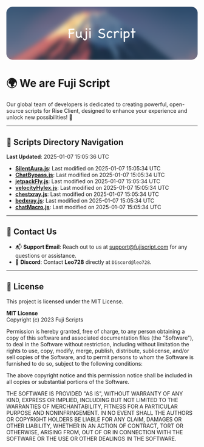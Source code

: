 ![Banner](.github/b.webp)

# 🌍 **We are Fuji Script**

Our global team of developers is dedicated to creating powerful, open-source scripts for Rise Client, designed to enhance your experience and unlock new possibilities! 🌟

---
<!-- SCRIPTS_NAVIGATION_START -->
## 📂 **Scripts Directory Navigation**

**Last Updated**: 2025-01-07 15:05:36 UTC

- **[SilentAura.js](scripts/SilentAura.js)**: Last modified on 2025-01-07 15:05:34 UTC
- **[ChatBypass.js](scripts/ChatBypass.js)**: Last modified on 2025-01-07 15:05:34 UTC
- **[jetpackFly.js](scripts/jetpackFly.js)**: Last modified on 2025-01-07 15:05:34 UTC
- **[velocityHylex.js](scripts/velocityHylex.js)**: Last modified on 2025-01-07 15:05:34 UTC
- **[chestxray.js](scripts/chestxray.js)**: Last modified on 2025-01-07 15:05:34 UTC
- **[bedxray.js](scripts/bedxray.js)**: Last modified on 2025-01-07 15:05:34 UTC
- **[chatMacro.js](scripts/chatMacro.js)**: Last modified on 2025-01-07 15:05:34 UTC

<!-- SCRIPTS_NAVIGATION_END -->

---

## 💬 **Contact Us**  
- 📬 **Support Email**: Reach out to us at [support@fujiscript.com](mailto:support@fujiscript.com) for any questions or assistance.  
- 💬 **Discord**: Contact **Leo728** directly at `Discord@leo728`.

---

## 📜 **License**

This project is licensed under the MIT License.  

**MIT License**  
Copyright (c) 2023 Fuji Scripts  

Permission is hereby granted, free of charge, to any person obtaining a copy of this software and associated documentation files (the "Software"), to deal in the Software without restriction, including without limitation the rights to use, copy, modify, merge, publish, distribute, sublicense, and/or sell copies of the Software, and to permit persons to whom the Software is furnished to do so, subject to the following conditions:  

The above copyright notice and this permission notice shall be included in all copies or substantial portions of the Software.  

THE SOFTWARE IS PROVIDED "AS IS", WITHOUT WARRANTY OF ANY KIND, EXPRESS OR IMPLIED, INCLUDING BUT NOT LIMITED TO THE WARRANTIES OF MERCHANTABILITY, FITNESS FOR A PARTICULAR PURPOSE AND NONINFRINGEMENT. IN NO EVENT SHALL THE AUTHORS OR COPYRIGHT HOLDERS BE LIABLE FOR ANY CLAIM, DAMAGES OR OTHER LIABILITY, WHETHER IN AN ACTION OF CONTRACT, TORT OR OTHERWISE, ARISING FROM, OUT OF OR IN CONNECTION WITH THE SOFTWARE OR THE USE OR OTHER DEALINGS IN THE SOFTWARE.  
